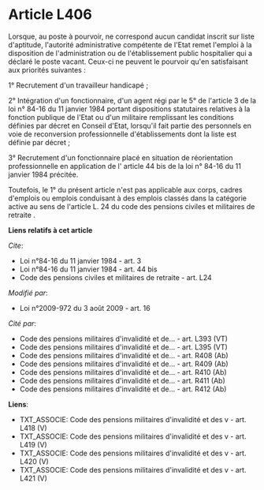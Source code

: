 # Article L406

Lorsque, au poste à pourvoir, ne correspond aucun candidat inscrit sur liste d'aptitude, l'autorité administrative compétente
de l'Etat remet l'emploi à la disposition de l'administration ou de l'établissement public hospitalier qui a déclaré le poste
vacant. Ceux-ci ne peuvent le pourvoir qu'en satisfaisant aux priorités suivantes : 

1° Recrutement d'un travailleur handicapé ; 

2° Intégration d'un fonctionnaire, d'un agent régi par le 5° de l'article 3 de la loi n° 84-16 du 11 janvier 1984 portant
dispositions statutaires relatives à la fonction publique de l'Etat ou d'un militaire remplissant les conditions définies par
décret en Conseil d'Etat, lorsqu'il fait partie des personnels en voie de reconversion professionnelle d'établissements dont
la liste est définie par décret ; 

3° Recrutement d'un fonctionnaire placé en situation de réorientation professionnelle en application de l'
article 44 bis de la loi n° 84-16 du 11 janvier 1984 précitée. 

Toutefois, le 1° du présent article n'est pas applicable aux corps, cadres d'emplois ou emplois conduisant à des emplois
classés dans la catégorie active au sens de 
l'article L. 24 du code des pensions civiles et militaires de retraite
.

**Liens relatifs à cet article**

_Cite_:

  - Loi n°84-16 du 11 janvier 1984 - art. 3
  - Loi n°84-16 du 11 janvier 1984 - art. 44 bis
  - Code des pensions civiles et militaires de retraite - art. L24

_Modifié par_:

  - Loi n°2009-972 du 3 août 2009 - art. 16

_Cité par_:

  - Code des pensions militaires d'invalidité et de... - art. L393 (VT)
  - Code des pensions militaires d'invalidité et de... - art. L395 (VT)
  - Code des pensions militaires d'invalidité et de... - art. R408 (Ab)
  - Code des pensions militaires d'invalidité et de... - art. R409 (Ab)
  - Code des pensions militaires d'invalidité et de... - art. R410 (Ab)
  - Code des pensions militaires d'invalidité et de... - art. R411 (Ab)
  - Code des pensions militaires d'invalidité et de... - art. R412 (Ab)

**Liens**:

  - TXT_ASSOCIE: Code des pensions militaires d'invalidité et des v - art. L418 (V)
  - TXT_ASSOCIE: Code des pensions militaires d'invalidité et des v - art. L419 (V)
  - TXT_ASSOCIE: Code des pensions militaires d'invalidité et des v - art. L420 (V)
  - TXT_ASSOCIE: Code des pensions militaires d'invalidité et des v - art. L421 (V)

